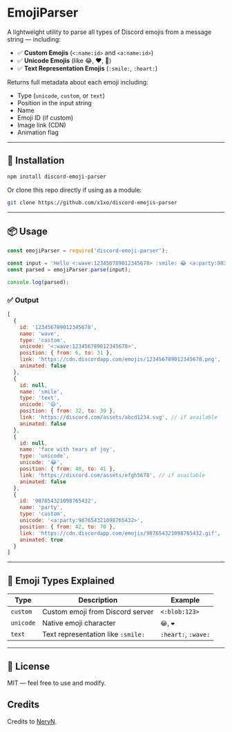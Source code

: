 # EmojiParser

A lightweight utility to parse all types of Discord emojis from a message string — including:

- ✅ **Custom Emojis** (`<:name:id>` and `<a:name:id>`)
- ✅ **Unicode Emojis** (like 😂, ❤️, 🐍)
- ✅ **Text Representation Emojis** (`:smile:`, `:heart:`)

Returns full metadata about each emoji including:
- Type (`unicode`, `custom`, or `text`)
- Position in the input string
- Name
- Emoji ID (if custom)
- Image link (CDN)
- Animation flag

---

## 🔧 Installation

```bash
npm install discord-emoji-parser
````

Or clone this repo directly if using as a module:

```bash
git clone https://github.com/x1xo/discord-emojis-parser
```

---

## 📦 Usage

```js
const emojiParser = require('discord-emoji-parser');

const input = 'Hello <:wave:123456789012345678> :smile: 😂 <a:party:987654321098765432>';
const parsed = emojiParser.parse(input);

console.log(parsed);
```

### ✅ Output

```js
[
  {
    id: '123456789012345678',
    name: 'wave',
    type: 'custom',
    unicode: '<:wave:123456789012345678>',
    position: { from: 6, to: 31 },
    link: 'https://cdn.discordapp.com/emojis/123456789012345678.png',
    animated: false
  },
  {
    id: null,
    name: 'smile',
    type: 'text',
    unicode: '😄',
    position: { from: 32, to: 39 },
    link: 'https://discord.com/assets/abcd1234.svg', // if available
    animated: false
  },
  {
    id: null,
    name: 'face with tears of joy',
    type: 'unicode',
    unicode: '😂',
    position: { from: 40, to: 41 },
    link: 'https://discord.com/assets/efgh5678', // if available
    animated: false
  },
  {
    id: '987654321098765432',
    name: 'party',
    type: 'custom',
    unicode: '<a:party:987654321098765432>',
    position: { from: 42, to: 70 },
    link: 'https://cdn.discordapp.com/emojis/987654321098765432.gif',
    animated: true
  }
]
```

---

## 🧠 Emoji Types Explained

| Type      | Description                        | Example             |
| --------- | ---------------------------------- | ------------------- |
| `custom`  | Custom emoji from Discord server   | `<:blob:123>`       |
| `unicode` | Native emoji character             | `😂`, `❤️`          |
| `text`    | Text representation like `:smile:` | `:heart:`, `:wave:` |

---

## 📜 License

MIT — feel free to use and modify.

## Credits

Credits to [NervN](https://github.com/NervN/discord-emojis).